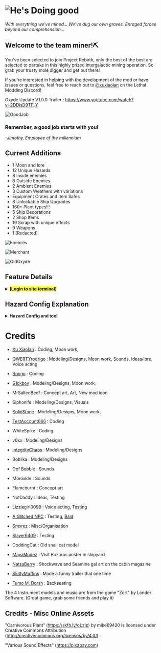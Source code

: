 # ![He's Doing good](https://i.postimg.cc/VvcrQvDk/Code-Rebirth-Logo.png)

*With everything we've mined... We've dug our own graves. Enraged forces beyond our comprehension...*

## Welcome to the team miner!⛏️

You've been selected to join Project Rebirth, only the best of the best are selected to partake in this highly prized intergalactic mining operation. So grab your trusty mole digger and get out there!

If you're interested in helping with the development of the mod or have issues or questions, feel free to reach out to [@xuxiaolan](https://discord.com/channels/1168655651455639582/1241786100201160784) on the Lethal Modding Discord!

Oxyde Update V1.0.0 Trailer : https://www.youtube.com/watch?v=2DDisD9TF_Y

![GoodJob](https://i.postimg.cc/9Mr5sSZj/image.png)

### Remember, a good job starts with you!

*-Jimothy, Employee of the millennium*

## Current Additions

- 1 Moon and lore
- 12 Unique Hazards
- 8 Inside enemies
- 6 Outside Enemies
- 2 Ambient Enemies
- 3 Custom Weathers with variations
- Equipment Crates and Item Safes
- 8 Unlockable Ship Upgrades
- 160+ Plant types!!!
- 5 Ship Decorations
- 2 Shop Items
- 19 Scrap with unique effects
- 9 Weapons
- 1 [Redacted]

![Enemies](https://i.postimg.cc/RCwmPk6z/image.png)

![Merchant](https://i.postimg.cc/sx2gdKZr/CRItems.png)

![OldOxyde](https://i.postimg.cc/KzD5yXRb/Oxyde-Readme.png)

## Feature Details

<details>
  <summary><mark><strong>[Login to site terminal]</strong></mark></summary>

#

>*All files are property of Halden Electronics. Activity may be monitored. Do not share any classified information.*

<details>
  <summary><strong>📁 745-Oxyde</strong></summary>

> Long abandoned by the company, this moon has laid dormant for decades. Once a bustling hub for all mining activity, now a dust-ridden scrapyard. While no crewmate has stepped foot here for years, malfunctioning ships and machinery have brought multiple creatures to its once lifeless surface. Grab your trusty mole digger and start digging into Project Rebirth's mysterious past...

![RuinedOxyde](https://i.postimg.cc/3R2KQYCR/Oxyde-Thumbnail.png)

> Access to this moon has been prohibited by the company, however be on the lookout for a stray crashing ship. It may hold the key to your entry.

> This moon acts like the company building where employees can sell their scrap for increased sell value, however this comes at a cost, creatures roam, weather shifts, danger lies around every corner. Pay a visit to the director's cabin to learn more about the standard selling process via the upstairs projector.
</details>

<details>
  <summary><strong>📁 Entities</strong></summary>

<details>
  <summary>--📁 Workforce Entities</summary>

# Workforce [Access Clearance Level: *LOW*]

![WorkForce](https://i.postimg.cc/g07Q44H7/Enemy-Divier-3.png)
>Access to this information is **AVAILABLE** to all and part of basic company teaching. This class of entities are the backbone of any mining operation and crew. These company units serve a variety of functions, from transportation to defense. Make sure to read all instruction manuals and maintenance of units before acquisition.

## Jimothy (Transporter)

![Jim](https://i.postimg.cc/9MJNMm31/Jim-Sighting.png)
>Strong. Fast. Reliable. Transporter units are known for their ability to move around cargo with ease. This friendly little fellow will move around hazards and crates around throwing a wrench into crewmates plans. He doesn't do this out of malice, he just thinks he's doing a good job.

## Scrap-E (Janitor)

![Scrappy](https://i.postimg.cc/bNGFyfmH/Janitor-Sighting.png)
>Scrap-E's keep the site clean. Armed with strong claws, a body cavity for storage and old trash cans, these robots make quick work of debris. They even clean up scrap off the floor and keep it. If this proves to be an inconvenience, simply ask them nicely, if this fails give them a good whack. Just don't get grabbed. Trash.

## Nancy

![Heal](https://i.postimg.cc/fbsHftDB/Nancy-Sighting.png)
>The backbone of any team, this medical unit will fix your backbone and more. Possessing great medical knowledge and expertise, this robot can suture up any wound with ease. Just make sure to hold still while getting operated on to prevent injuries.

## Peacekeeper

![Shredder](https://i.postimg.cc/cLw93Myv/Peace-Keeper-Sighting.jpg)
>Robust and deadly, do not fret, these big robots are here to keep the peace. Once used during war, now they serve as loyal guardians. They are totally harmless so long as crewmates show no suspicious or aggressive behavior towards others.

## Guardsman

![Strikebreaker](https://i.postimg.cc/pVc6MLJL/Guardsman-Sighting-1.jpg)
>In the event of mass entity activity, a loyal guardsman may be sent down to clear the moons. Armed with giant shoulder cannons, strong claws and a robust frame, these units can tank and crush even the mightiest foes. Truly the pinnacle of war engineering.

</details>

<details>
  <summary>--📁 Natural Entities</summary>

# Nature [Access Clearance Level: *NORMAL*]

![Nature](https://i.postimg.cc/CxmWnwBS/Enemy-Divier-2.png)

>Access to this information is **AVAILABLE** to all. This class of entities is found naturally inhabiting many moons in the system. Danger level varies highly from entity to entity. Make sure to keep up to date with all information and new research conducted on these entities.

## Snail Cat

![Creatura](https://i.postimg.cc/8CbZKpCD/Snail-Cat-Sighting.png)
>Small docile creature, feline in nature. This curious friend will follow crewmates around and even allow themselves to be picked up. And no, you can't keep them.

## Cutiefly

![Cutie](https://i.postimg.cc/DytpmpDV/Cutiefly-Sighting-1.png)
>Delicate and graceful, these butterflies have wings akin to glass. Be careful not to step on them or to injure them. Help us preserve nature's beauty.

## Monarch

![Monarch](https://i.postimg.cc/HxsBFqJM/Monarch.png)
>Nobody knows where they come from, a shattering and then a rumble. King of the skies, wings shimmering bright. strikes with a vengeance of blinding light.

## Redwood Titan

![Redwood](https://i.postimg.cc/fyyqSGDs/Redwood-Sighting.jpg)
>Surpassing the trees themselves, towering over the mountains, this titan roams the land in search of food. Stand clear of its path and try not to upset it.

## Driftwood Menace

![Driftwood](https://i.postimg.cc/ZqzQssFP/Drift-Wood-Sighting.png)
>Stay away from this creature. Its violence and rage knows no bounds. Its strong arms crush any foes, its scream is deafening.

## Cactus Budling

![Cactus](https://i.postimg.cc/8cYKRZz6/Cactus-Sighting.png)
>Don't let its cute appearance fool you. This giant, while small compared to its peers, is even more dangerous than the others. Its cactus appendages can reach far and wide to strike its prey.

</details>

<details>
  <summary>--📁 Manor Entities</summary>

# Manor [Access Clearance Level: *HIGH*]

![Manor](https://i.postimg.cc/mrkKQKCM/Enemy-Divier-4.png)
> Access to this information is **RESTRICTED** to all unqualified personnel. This class of entities is anomalous in nature and poses a high risk to all. They mostly reside within abandoned locales and old living spaces.
> Any entity found in this classification should be reported to the site director if spotted.

## Puppeteer (Manor Lord)

![ManorLord](https://i.postimg.cc/KzZHxKWR/Manor-Lord-Sighting-1.png)
>Little is known of its origin or motivations. This tall figure is an imposing sight, however it still manages to sneak around unseen. Inhabiting the manor, this entity creates puppets linked to its victims. While not directly deadly, the puppet puts the crewmate in great danger.

## Magician

![Magician](https://i.postimg.cc/vT4XZ5tH/Magician-Sightning.png)
> An old child's doll roaming the halls of the manor. Once it picks a crewmate, do not let anybody else see it.

</details>

<details>
  <summary>--📁 Unknown Entities</summary>

# Unknown [Access Clearance Level: *FORBIDDEN*]

![unknown](https://i.postimg.cc/QxkLsQjB/Enemy-Divier-1.png)

> Access to this information is **FORBIDDEN** to all. This class of entities does not conform to any known laws of nature.
> Any entity found in this classification should be reported to corporate if spotted **IMMEDIATELY**.

## Duck song

![Duck](https://i.postimg.cc/W3WXV5rH/Duck-Sighting.png)
> We don't know where it came from or why its here, but beware of its twisted games.

</details>
</details>

<details>
  <summary><strong>📁 Hazards</strong></summary>

## Air Control Unit

![Hazard](https://i.postimg.cc/Y0j0FyNr/Hazard-CR-5.png)
> An old military anti air cannon repurposed for defensive capabilities. It specializes in anti air and helps keep a clear sky. Essential kit for any mining crew.

## Bear Traps

![Hazard](https://i.postimg.cc/KcsRbxFR/Hazard-CR-6.png)
> Rusty but reliable, these traps snap once stepped on. If caught by one, they can be slowly pried open. Make sure to remember where you set them up. Stay clear of the red ones.

## Cargo Crane

![Hazard](https://i.postimg.cc/W46dcZbv/Hazard-CR-2.png)
> Towering crane specializing in cargo carrying. Its strong frame is the backbone of company shipping. However stand clear of its heavy magnet when in use, less you be pancaked.

## Industrial Fan

![Hazard](https://i.postimg.cc/MGkSntqV/image-2025-07-07-072850118.png)
> Aeration device capable of producing fresh air to poorly ventilated mineshafts. Be cautious around the blades however.

## Microwave Cart

![Hazard](https://i.postimg.cc/NMBrK4PF/Hazard-CR-10.png)
> Experimental mining technology used to weaken and crack rock using microwave radiation. Slowly traversing the halls on an automatic timer, results for this technology have showed great promise.

## Flash Turret

![Hazard](https://i.postimg.cc/BvxKZypR/Hazard-CR-8.png)
> Surveying camera equipped with various photoreceptors and movement detectors. Great for capturing critters and wildlife in action. Say cheese!

## L.A.S.E.R Mining Rig

![Hazard](https://i.postimg.cc/L6ngghvt/Hazard-CR-11.png)
> Experimental mining technology using giant crystal rubies. Its powerful laser melts away rock with ease. 

## Cacti

![Hazard](https://i.postimg.cc/FKmKpKbn/Hazard-CR-7.png)
> Naturally growing cacti with a rigid structure. Grazing these prickly plants causes them to quickly break open, releasing a blast of thorns. The earth blooms and more and more dangerous flora have started appearing...

## Crates

![Hazard](https://i.postimg.cc/KzGRGYRg/Hazard-CR-3.png)
![Hazard](https://i.postimg.cc/PqkC7yHy/Hazard-CR-1.png)
> Wooden crates are used to store equipment while metal crates bring back valuables. Every mining crew uses these convenient containers. Pry open wooden crates with any tool but use a key to unlock a safe.

## Infected Crates

![Hazard](https://i.postimg.cc/qR1gzd3D/Hazard-CR-4.png)
![Hazard](https://i.postimg.cc/nhmsT5yM/Hazard-CR-9.png)
> Beware of false crates, while visibly identical, listen to their growls. Crimson blight stirs within them. Who knows what else awaits on Haemoglobin's surface...

</details>

<details>
  <summary><strong>📁 Weathers</strong></summary>

### Windy

![WS](https://i.postimg.cc/c4W1tk0s/image.png)

> Disastrous weather where the player is pulled and thrown by the strong winds of a tornado.
> Decreases outdoor and daytime power by 3 each and increases indoor power by 6. 

### Meteor Shower

![MS](https://i.postimg.cc/Nf2FR2r4/image.png)

> A rain of earth shattering meteorites. Keep an eye on the sky. A dangerous weather with the potential for rare crystals to spawn.
> Decreases outdoor and daytime power by 3 each and increases indoor power by 6.

</details>

<details>
  <summary><strong>📁 Shop Items</strong></summary>

### Hoverboard

![HB](https://i.postimg.cc/wj6mw7Nc/hoverboard.png)

> Shop Item that allows you to drift around the world, should be faster than walking speed and allows a boost using sprint.

### Wallet

![W](https://i.postimg.cc/wMBrg32r/imwadadage-removebg-preview.png)

> Shop Item to get some extra cash for the quota can pick up coins.

</details>

<details>
  <summary><strong>📁 Scraps</strong></summary>

# Weapons

![Weapons](https://i.postimg.cc/gj3BrCzn/image-2025-07-10-233811822.jpg)
> With the appearance of stronger foes, you will need better equipment. Whether its company issued monster mashers or rickety hunks of junk built in a cave with a box of scraps, these are sure to pack a punch.

# Special items

![Special](https://i.postimg.cc/RFkDSSzk/image-2025-07-10-233840666.jpg)
> Many items possess special capabilities, most of these are beneficial and can help crewmates in their endeavors. So long as you can find them or cough up a coin or two.

# Ship upgrade unlockers

![Unlockers](https://i.postimg.cc/Qt9zZBvg/image-2025-07-10-233906116-1.png)
> Some helpful robots and ship upgrades lay mangled and unusable. They might as well be hunks of junk, less you can find a way to fix them.

# Many More!

Over 30+ lore documents, regular scrap and other references.

</details>
<details>
  <summary><strong>📁 Moon Changes</strong></summary>

### Diverse Flora

![F](https://i.postimg.cc/8C8k191j/image.png)

</details>

<details>
  <summary><strong>📁 Unlockable Ship Upgrades</strong></summary>

### Piggy Bank

![Piggy](https://i.postimg.cc/kX44LM5h/image-2025-07-07-081319598.png)

> While wallets can be fickle things and vanish on team wipe. Coins stored withing this bank will be saved. To regain your stored coins simply whack it open.

### Shockwave Gal (SWRD-1)

![ShG1](https://i.postimg.cc/0y6MVyXk/image.png)

> Strong and Reliable, this robotic assistant can carry items back to the ship and kill enemies

### Seamine Gal (SEA-M1)

![SeG](https://i.postimg.cc/dt3jKvNX/image.png)

> A mix of Mechanical and biological components, gives players the ability to detect surrounding hazards and enemies through its sonar ping.
> Combat based robot, Attacks and kills enemies, its blast is strong enough to kill "unkillable" enemies.
> Attack charges recharge in orbit or when a key is used on her belt!

### Terminal Gal (DAISY)

![TeG](https://i.postimg.cc/5tyVBXsg/image.png)

> Utility based robot that has a few special abilities!
> Emergency teleport right back to the ship with a long cooldown.
> Immediate recharging of any held item.
> Unlock any door or safe!

### Cruiser Gal (MISS CRUISER)

![CrG](https://i.postimg.cc/8c8rvQmp/image.png)

> Utility based robot that holds unlimited scrap and follows you around!
> Can lead you into entrances both inside and outside.
> Has a special little tune included.

### 999 Gal (LIZ-ZIE)

![LIZ](https://i.postimg.cc/V67HdFcw/Screenshot-2025-07-07-080351.png)

> Friendly Gelatinous smile dressed as a nurse that heals players that interact with her.
> Can also revive players nearby.
> Recharges on orbit or on quota depending on config.
> Highly configurable.

### Shrimp Dispenser

![SD](https://i.postimg.cc/s2rL8XJk/Screenshot-2025-07-07-080532.png)

> Dispenses Shrimp that deals 3 damage to enemies and 60 damage to players.
> One time use unless you dispense another.
> Dropping the Shrimp despawns it.
> Inspired by the shrimp from lockdown protocol, it's a lovely game.
</details>
<details>
  <summary><strong>📁 Ship Decorations</strong></summary>

![SB](https://i.postimg.cc/mZJGVMzg/image.png)

> AIRCONTROL, BEARTRAP, HERMIT and CLEANER.
> Animated Ship decorations, no practical use.
> Zedfox not included.
</details>

<details>
  <summary><strong>📁 Melanie [File Access Restricted]</strong></summary>

![MelanieMelicious](https://i.postimg.cc/Z50yNshc/image-2025-06-25-135027948.png)

> Yeehaw

</details>
</details>

## Hazard Config Explanation

<details>
  <summary><strong>Hazard Config and tool</strong></summary>

- Small tidbit on how the hazard config works for the inside hazards such as LaserTurret, FlashTurret, TeslaShock, etc.
- Config follows this structure: `MoonName - X1,Y1 ; X2,Y2 ; X3,Y3 | MoonName2 - Etc....`.
- The separators are:
  - `-` for MoonName and Coordinates
  - `,` for x and y value of a coordinate.
  - `;` for separating coordinates.
  - `|` for separating entries.
- This follows how vanilla spawns hazards on moons accurately, where vanilla generates a number between 0 and 1 and assigns it to the `X-axis`.
- Using that X-axis value, it picks the corresponding Y-value, rounds it to an integer and spawns that amount of hazards.
- It's done as a curve so that, depending on luck, you can have days where you spawn almost no hazards and on some days you have `Microwave Hell`, similar to some moons' `Turret Hell` rare occurance.
- Tool for visualising and creating curves easily <https://cosmobrain0.github.io/graph-generation/>.

</details>

# Credits

- [Xu Xiaolan](https://www.youtube.com/shorts/gOS-SWIFDW8) : Coding, Moon work,

- [QWERTYrodrigo](https://www.youtube.com/watch?v=kHLM5DtR7Vc) : Modeling/Designs, Moon work, Sounds, Ideas/lore, Voice acting

- [Bongo](https://thunderstore.io/c/lethal-company/p/loaforc/) : Coding

- [S1ckboy](https://thunderstore.io/c/lethal-company/p/s1ckboy/Seichi/) : Modeling/Designs, Moon work,

- MrSaltedBeef : Concept art, Art, New mod icon

- Siphonife : Modeling/Designs, Visuals

- [SolidStone](https://thunderstore.io/c/lethal-company/p/SolidStone/) : Modeling/Designs, Moon work,

- [TestAccount666](https://thunderstore.io/c/lethal-company/p/TestAccount666/) : Coding

- WhiteSpike : Coding

- v0xx : Modeling/Designs

- [IntegrityChaos](https://thunderstore.io/c/lethal-company/p/IntegrityChaos/) : Modeling/Designs

- Bobilka : Modeling/Designs

- Oof Bubble : Sounds

- Moroxide : Sounds

- Flameburnt : Concept art

- NutDaddy : Ideas, Testing

- Lizziegirl0099 : Voice acting, Testing

- [A Glitched NPC](https://www.twitch.tv/a_glitched_npc) : Testing, [Bald](https://www.youtube.com/watch?v=yArdSNcTiAs)

- [Smxrez](https://www.youtube.com/shorts/6Mo9MJFu89M) : Misc/Organisation

- [Slayer6409](https://thunderstore.io/c/lethal-company/p/slayer6409/Emergency_Dice_Updated/) : Testing

- CoddingCat : Old snail cat model

- [MayaModez](https://mayamodez.straw.page/) : Visit Bozoros poster in shipyard

- [NatsuBerry](https://bsky.app/profile/natsuberry.bsky.social) : Shockwave and Seamine gal art on the cabin magazine

- [SkittyMuffins](https://www.twitch.tv/skittymuffins) : Made a funny trailer that one time

- [Fumo M. Borsh](https://www.youtube.com/watch?v=exbCTZAMaVk&ab_channel=Gulliver) : Backseating

The 4 Instrument models and music are from the game "Zort" by Londer Software. (Great game, grab some friends and play it)

## Credits - Misc Online Assets

"Carnivorous Plant" (<https://skfb.ly/oLzIp>) by mike69420 is licensed under Creative Commons Attribution (<http://creativecommons.org/licenses/by/4.0/>).

"Various Sound Effects" (<https://pixabay.com>)
